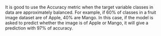 It is good to use the Accuracy metric when the target variable classes in data are approximately balanced. For example, if 60% of classes in a fruit image dataset are of Apple, 40% are Mango. In this case, if the model is asked to predict whether the image is of Apple or Mango, it will give a prediction with 97% of accuracy.
